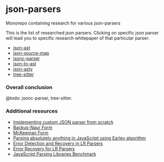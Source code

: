 # json-parsers
Monorepo containing research for various json-parsers

This is the list of researched json parsers. Clicking on specific json parser
will lead you to specific research whitepaper of that particular parser.

- [json-ast](./packages/json-ast)
- [json-source-map](./packages/json-source-map)
- [jsonc-parser](./packages/jsonc-parser)
- [json-to-ast](./packages/json-to-ast)
- [json-asty](./packages/json-asty)
- [tree-sitter](./packages/tree-sitter)

### Overall conclusion

@todo: jsonc-parser, tree-sitter.

### Additional resources

 - [Implementing custom JSON parser from scratch](https://lihautan.com/json-parser-with-javascript/)
 - [Backus-Naur Form](https://en.wikipedia.org/wiki/Backus%E2%80%93Naur_form)
 - [McKeeman Form](https://www.crockford.com/mckeeman.html)
 - [Parsing absolutely anything in JavaScript using Earley algorithm](https://medium.com/@gajus/parsing-absolutely-anything-in-javascript-using-earley-algorithm-886edcc31e5e)
 - [Error Detection and Recovery in LR Parsers](http://what-when-how.com/compiler-writing/bottom-up-parsing-compiler-writing-part-13/)
 - [Error Recovery for LR Parsers](http://www.dtic.mil/dtic/tr/fulltext/u2/a043470.pdf)
 - [JavaScript Parsing Libraries Benchmark](https://sap.github.io/chevrotain/performance/)
